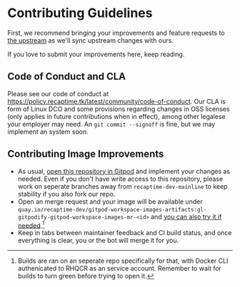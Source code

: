 # Contributing Guidelines

First, we recommend bringing your improvements and feature requests to [the upstream](https://github.com/gitpod-io/workspace-images/blob/master/CONTRIBUTING.md) as we'll sync upstream changes with ours.

If you love to submit your improvements here, keep reading.

## Code of Conduct and CLA

Please see our code of conduct at <https://policy.recaptime.tk/latest/community/code-of-conduct>. Our CLA is form of Linux DCO and some provisions regarding changes in OSS licenses (only applies in future contributions when in effect), among other legalese your employer may need. An `git commit --signoff` is fine, but we may implement an system soon.

## Contributing Image Improvements

- As usual, [open this repository in Gitpod](https://gitpod.io/#https://gitlab.com/gitpodify/gitpodified-workspace-images) and implement your changes as needed. Even if you don't have write access to this repository, please work on seperate branches away from `recaptime-dev-mainline` to keep stability if you also fork our repo.
- Open an merge request and your image will be available under `quay.io/recaptime-dev/gitpod-workspace-images-artifacts:gl-gitpodify-gitpod-workspace-images-mr-<id>` and [you can also try it if needed](https://gitlab.com/gitpodify/bookish-potato).[^1]
- Keep in tabs between maintainer feedback and CI build status, and once everything is clear, you or the bot will merge it for you.

[^1]: Builds are ran on an seperate repo specifically for that, with Docker CLI authenicated to RHQCR as an service account. Remember to wait for builds to turn green before trying to open it.
